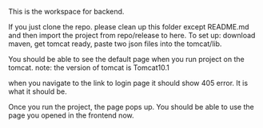 This is the workspace for backend.

If you just clone the repo. please clean up this folder except README.md and then import the project from repo/release to here. 
To set up: download maven, get tomcat ready, paste two json files into the tomcat/lib.

You should be able to see the default page when you run project on the tomcat.
note: the version of tomcat is Tomcat10.1

when you navigate to the link to login page it should show 405 error. It is what it should be.

Once you run the project, the page pops up. You should be able to use the page you opened in the frontend now. 
